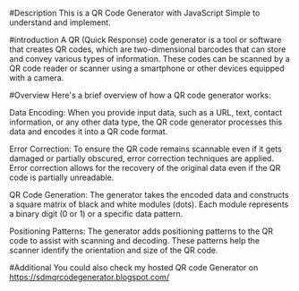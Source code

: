 #Description
This is a QR Code Generator with JavaScript
Simple to understand and implement.

#introduction
A QR (Quick Response) code generator is a tool or software that creates QR codes, 
which are two-dimensional barcodes that can store and convey various types of information. 
These codes can be scanned by a QR code reader or scanner using a smartphone or other devices equipped with a camera.

#Overview
Here's a brief overview of how a QR code generator works:

Data Encoding: When you provide input data, such as a URL, text, contact information, or any other data type, the QR code
generator processes this data and encodes it into a QR code format.

Error Correction: To ensure the QR code remains scannable even if it gets damaged or partially obscured, 
error correction techniques are applied. Error correction allows for the recovery of the original data even if the QR code is partially unreadable.

QR Code Generation: The generator takes the encoded data and constructs a square matrix of black and white modules (dots). 
Each module represents a binary digit (0 or 1) or a specific data pattern.

Positioning Patterns: The generator adds positioning patterns to the QR code to assist with scanning and decoding.
These patterns help the scanner identify the orientation and size of the QR code.

#Additional
You could also check my hosted QR code Generator on https://sdmqrcodegenerator.blogspot.com/
